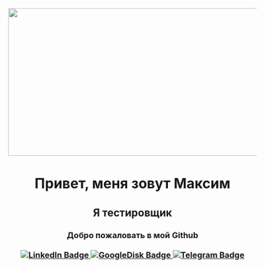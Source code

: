 <div align="center">
  <img src="https://proudalenku.ru/wp-content/uploads/bfi_thumb/testirovshchik-po-obuchenie-p8uj41a7v9yaz5akolf1bntu6zc8bhu8tg4fj2ip4o.png" width="600" height="300"/>
</div>
<h1 align="center">Привет, меня зовут Максим</a>
<h2 align="center">Я тестировщик</a>
<h3 align="center">Добро пожаловать в мой Github</a>

<div id="badges">
  <br>
  <a href="https://www.linkedin.com/in/doodlezzz/">
    <img src="https://img.shields.io/badge/LinkedIn-blue?style=for-the-badge&logo=linkedin&logoColor=white" alt="LinkedIn Badge"/>
  </a>
  <a href="https://drive.google.com/file/d/1Q63w5n6LhxivDC-NQ44wso2dZwHjJ9P1/view?usp=share_link">
    <img src="https://img.shields.io/badge/myresume-btightgreen?logo=google&logoColor=white&style=for-the-badge" alt="GoogleDisk Badge"/>
  </a>
  <a href="https://t.me/Do_OdlezzZ">
    <img src="https://img.shields.io/badge/Telegram-inactive?logo=telegram&logoColor=white&style=for-the-badge" alt="Telegram Badge"/>
  </a>
</div>





<!--### Hi there 👋

<!--
**iDoOdlezzZ/iDoOdlezzZ** is a ✨ _special_ ✨ repository because its `README.md` (this file) appears on your GitHub profile.

Here are some ideas to get you started:

- 🔭 I’m currently working on ...
- 🌱 I’m currently learning ...
- 👯 I’m looking to collaborate on ...
- 🤔 I’m looking for help with ...
- 💬 Ask me about ...
- 📫 How to reach me: ...
- 😄 Pronouns: ...
- ⚡ Fun fact: ...
-->
